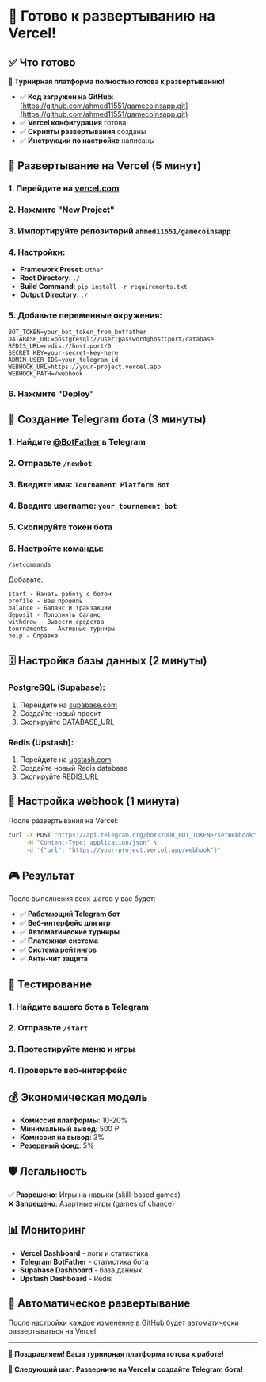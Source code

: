 # 🚀 Готово к развертыванию на Vercel!

## ✅ Что готово

**🎉 Турнирная платформа полностью готова к развертыванию!**

- ✅ **Код загружен на GitHub**: [https://github.com/ahmed11551/gamecoinsapp.git](https://github.com/ahmed11551/gamecoinsapp.git)
- ✅ **Vercel конфигурация** готова
- ✅ **Скрипты развертывания** созданы
- ✅ **Инструкции по настройке** написаны

## 🚀 Развертывание на Vercel (5 минут)

### 1. Перейдите на [vercel.com](https://vercel.com)
### 2. Нажмите "New Project"
### 3. Импортируйте репозиторий `ahmed11551/gamecoinsapp`
### 4. Настройки:
   - **Framework Preset**: `Other`
   - **Root Directory**: `./`
   - **Build Command**: `pip install -r requirements.txt`
   - **Output Directory**: `./`

### 5. Добавьте переменные окружения:
```env
BOT_TOKEN=your_bot_token_from_botfather
DATABASE_URL=postgresql://user:password@host:port/database
REDIS_URL=redis://host:port/0
SECRET_KEY=your-secret-key-here
ADMIN_USER_IDS=your_telegram_id
WEBHOOK_URL=https://your-project.vercel.app
WEBHOOK_PATH=/webhook
```

### 6. Нажмите "Deploy"

## 🤖 Создание Telegram бота (3 минуты)

### 1. Найдите [@BotFather](https://t.me/botfather) в Telegram
### 2. Отправьте `/newbot`
### 3. Введите имя: `Tournament Platform Bot`
### 4. Введите username: `your_tournament_bot`
### 5. Скопируйте токен бота

### 6. Настройте команды:
```
/setcommands
```
Добавьте:
```
start - Начать работу с ботом
profile - Ваш профиль
balance - Баланс и транзакции
deposit - Пополнить баланс
withdraw - Вывести средства
tournaments - Активные турниры
help - Справка
```

## 🗄️ Настройка базы данных (2 минуты)

### PostgreSQL (Supabase):
1. Перейдите на [supabase.com](https://supabase.com)
2. Создайте новый проект
3. Скопируйте DATABASE_URL

### Redis (Upstash):
1. Перейдите на [upstash.com](https://upstash.com)
2. Создайте новый Redis database
3. Скопируйте REDIS_URL

## 🔧 Настройка webhook (1 минута)

После развертывания на Vercel:

```bash
curl -X POST "https://api.telegram.org/bot<YOUR_BOT_TOKEN>/setWebhook" \
     -H "Content-Type: application/json" \
     -d '{"url": "https://your-project.vercel.app/webhook"}'
```

## 🎮 Результат

После выполнения всех шагов у вас будет:

- ✅ **Работающий Telegram бот**
- ✅ **Веб-интерфейс для игр**
- ✅ **Автоматические турниры**
- ✅ **Платежная система**
- ✅ **Система рейтингов**
- ✅ **Анти-чит защита**

## 📱 Тестирование

### 1. Найдите вашего бота в Telegram
### 2. Отправьте `/start`
### 3. Протестируйте меню и игры
### 4. Проверьте веб-интерфейс

## 💰 Экономическая модель

- **Комиссия платформы**: 10-20%
- **Минимальный вывод**: 500 ₽
- **Комиссия на вывод**: 3%
- **Резервный фонд**: 5%

## 🛡️ Легальность

✅ **Разрешено**: Игры на навыки (skill-based games)  
❌ **Запрещено**: Азартные игры (games of chance)

## 📊 Мониторинг

- **Vercel Dashboard** - логи и статистика
- **Telegram BotFather** - статистика бота
- **Supabase Dashboard** - база данных
- **Upstash Dashboard** - Redis

## 🔄 Автоматическое развертывание

После настройки каждое изменение в GitHub будет автоматически развертываться на Vercel.

---

**🎉 Поздравляем! Ваша турнирная платформа готова к работе!**

**🚀 Следующий шаг: Разверните на Vercel и создайте Telegram бота!**
